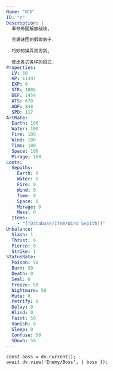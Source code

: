 ```yaml
---
Name: "《C》"
ID: "c"
Description: |
  率领帝国解放战线,
  
  充满谜团的假面男子.
  
  巧妙的操弄双刃剑,
  
  使出各式各样的招式.
Properties:
  LV: 60
  HP: 11397
  EXP: 0
  STR: 1886
  DEF: 1454
  ATS: 670
  ADF: 838
  SPD: 117
ArtRate:
  Earth: 100
  Water: 100
  Fire: 100
  Wind: 100
  Time: 100
  Space: 100
  Mirage: 100
Loots:
  Sepiths:
    Earth: 0
    Water: 0
    Fire: 0
    Wind: 0
    Time: 0
    Space: 0
    Mirage: 0
    Mass: 0
  Items:
    - "[[Database/Item/Wind Sepith]]"
Unbalance:
  Slash: 1
  Thrust: 0
  Pierce: 0
  Strike: 1
StatusRate:
  Poison: 50
  Burn: 50
  Death: 0
  Seal: 0
  Freeze: 50
  Nightmare: 50
  Mute: 0
  Petrify: 0
  Delay: 0
  Blind: 0
  Faint: 50
  Vanish: 0
  Sleep: 0
  Confuse: 50
  SDown: 50
---
```

```dataviewjs
const boss = dv.current();
await dv.view('Enemy/Boss', { boss });
```